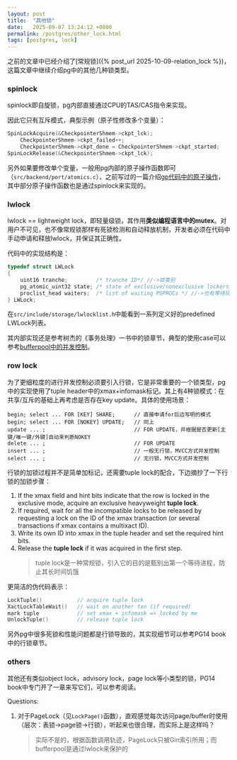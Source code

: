 ```yaml
---
layout: post
title:  "其他锁"
date:   2025-09-07 13:24:12 +0800
permalink: /postgres/other_lock.html
tags: [postgres, lock]
---
```


之前的文章中已经介绍了[常规锁]({% post_url 2025-10-09-relation_lock %})，这篇文章中继续介绍pg中的其他几种锁类型。

### spinlock
spinlock即自旋锁，pg内部直接通过CPU的TAS/CAS指令来实现。

因此它只有互斥模式，典型示例（原子性修改多个变量）：
```c
SpinLockAcquire(&CheckpointerShmem->ckpt_lck);
    CheckpointerShmem->ckpt_failed++;
    CheckpointerShmem->ckpt_done = CheckpointerShmem->ckpt_started;
SpinLockRelease(&CheckpointerShmem->ckpt_lck);
```

另外如果要修改单个变量，一般用pg内部的原子操作函数即可（`src/backend/port/atomics.c`），之前写过的一篇介绍[gp代码中的原子操作](https://blog.csdn.net/gp_community/article/details/124636303)，其中部分原子操作函数也是通过spinlock来实现的。

### lwlock
lwlock == lightweight lock，即轻量级锁，其作用**类似编程语言中的mutex**。对用户不可见，也不像常规锁那样有死锁检测和自动释放机制，开发者必须在代码中手动申请和释放lwlock，并保证其正确性。

代码中的实现结构是：
```c
typedef struct LWLock
{
    uint16 tranche;         /* tranche ID*/	//->锁类别
    pg_atomic_uint32 state; /* state of exclusive/nonexclusive lockers */
    proclist_head waiters;  /* list of waiting PGPROCs */ //->也有等待队列
} LWLock;
```

在`src/include/storage/lwlocklist.h`中能看到一系列定义好的predefined LWLock列表。

其内部实现还是参考树杰的《事务处理》一书中的锁章节，典型的使用case可以参考[bufferpool中的并发控制](https://zhmin.github.io/posts/postgresql-buffer-concurrent/)。

### row lock
为了更细粒度的进行并发控制必须要引入行锁，它是非常重要的一个锁类型，pg中的实现使用了tuple header中的xmax+infomask标记。其上有4种锁模式：在共享/互斥的基础上再考虑是否存在key update。具体的使用场景：
```
begin; select ... FOR [KEY] SHARE;      // 直接申请for后边写明的模式
begin; select ... FOR [NOKEY] UPDATE;   // 同上
update ... ;                            // FOR UPDATE，并根据是否更新[主键/唯一键/外键]自动来判断NOKEY
delete ... ;                            // FOR UPDATE
insert ... ;                            // 一般无行锁，MVCC方式并发控制
select ... ;                            // 无行锁，MVCC方式并发控制
```

行锁的加锁过程并不是简单加标记，还需要tuple lock的配合，下边摘抄了一下行锁的加锁步骤：
1. If the xmax field and hint bits indicate that the row is locked in the exclusive mode,
acquire an exclusive heavyweight **tuple lock**.
2. If required, wait for all the incompatible locks to be released by requesting a lock on
the ID of the xmax transaction (or several transactions if xmax contains a multixact
ID).
3. Write its own ID into xmax in the tuple header and set the required hint bits.
4. Release the **tuple lock** if it was acquired in the first step.
    > tuple lock是一种常规锁，引入它的目的是甄别出第一个等待进程，防止其长时间饥饿

更简洁的伪代码表示：
```c
LockTuple()           // acquire tuple lock
XactLockTableWait()   // wait on another txn (if required)
mark tuple            // set xmax + infomask => locked by me
UnlockTuple()         // release tuple lock
```

另外pg中很多死锁和性能问题都是行锁导致的，其实现细节可以参考PG14 book中的行锁章节。

### others
其他还有类似object lock，advisory lock，page lock等小类型的锁，PG14 book中专门开了一章来写它们，可以参考阅读。

Questions:
1. 对于PageLock（见`LockPage()`函数），直观感觉每次访问page/buffer时使用（层次：表锁->page锁->行锁），听起来也很合理，而实际上是这样吗？
    > 实际不是的，根据函数调用轨迹，PageLock只被Gin索引所用；而bufferpool是通过lwlock来保护的
